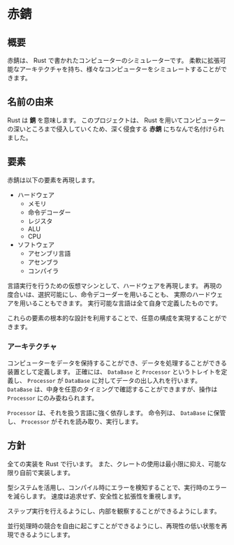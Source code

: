 # 赤錆

## 概要

赤錆は、 Rust で書かれたコンピューターのシミュレーターです。
柔軟に拡張可能なアーキテクチャを持ち、様々なコンピューターをシミュレートすることができます。

## 名前の由来

Rust は **錆** を意味します。
このプロジェクトは、 Rust を用いてコンピューターの深いところまで侵入していくため、深く侵食する **赤錆** にちなんで名付けられました。

## 要素

赤錆は以下の要素を再現します。

- ハードウェア
  - メモリ
  - 命令デコーダー
  - レジスタ
  - ALU
  - CPU
- ソフトウェア
  - アセンブリ言語
  - アセンブラ
  - コンパイラ

言語実行を行うための仮想マシンとして、ハードウェアを再現します。
再現の度合いは、選択可能にし、命令デコーダーを用いることも、
実際のハードウェアを用いることもできます。
実行可能な言語は全て自身で定義したものです。

これらの要素の根本的な設計を利用することで、任意の構成を実現することができます。

### アーキテクチャ

コンピューターをデータを保持することができ、データを処理することができる装置として定義します。
正確には、 `DataBase` と `Processor` というトレイトを定義し、 `Processor` が `DataBase` に対してデータの出し入れを行います。
`DataBase` は、中身を任意のタイミングで確認することができますが、操作は `Processor` にのみ委ねられます。

`Processor` は、それを扱う言語に強く依存します。
命令列は、 `DataBase` に保管し、 `Processor` がそれを読み取り、実行します。

## 方針

全ての実装を Rust で行います。
また、クレートの使用は最小限に抑え、可能な限り自前で実装します。

型システムを活用し、コンパイル時にエラーを検知することで、実行時のエラーを減らします。
速度は追求せず、安全性と拡張性を重視します。

ステップ実行を行えるようにし、内部を観察することができるようにします。

並行処理時の競合を自由に起こすことができるようにし、再現性の低い状態を再現できるようにします。
